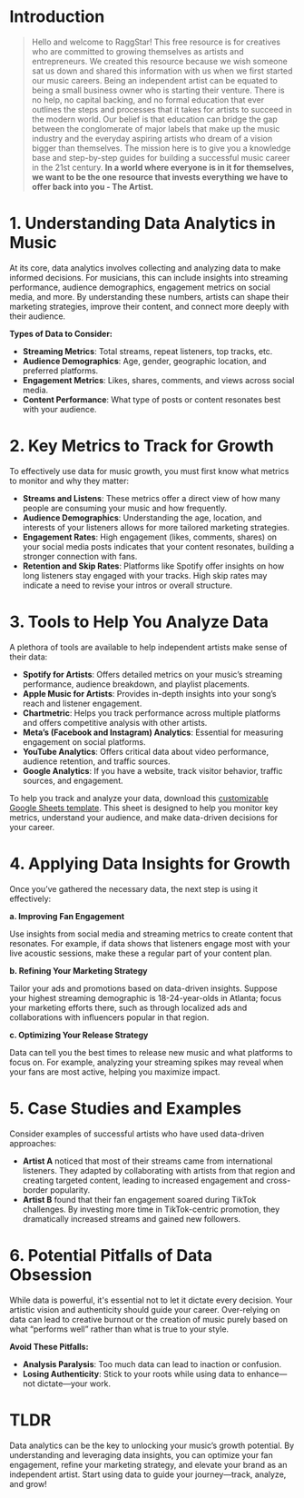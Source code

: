 <script lang='ts'>
  import BlogPageTemplate from '$lib/components/blog/BlogPageTemplate.svelte';
  import type { BlogCardProps } from '$lib/repositories/BlogPostRepository';
  import { ASSETS_PATH } from '$lib/repositories/BlogPostRepository';
  import { orderedBlogPosts } from '$lib/repositories/BlogPostRepository';
  import { page } from '$app/stores';

  const blogPostInfo: BlogCardProps = orderedBlogPosts.find((post) => post.slug === $page.route.id?.split('/')[3]);
  const assetsUrl = `${ASSETS_PATH}/${blogPostInfo.image}`;
</script>

<BlogPageTemplate
  title={blogPostInfo.title}
  subtitle={blogPostInfo.subtitle}
  published_date={blogPostInfo.date_published}
  coverImg={blogPostInfo.image}>

# Introduction
> Hello and welcome to RaggStar! This free resource is for creatives who are committed to growing themselves as artists and entrepreneurs. We created this resource because we wish someone sat us down and shared this information with us when we first started our music careers. Being an independent artist can be equated to being a small business owner who is starting their venture. There is no help, no capital backing, and no formal education that ever outlines the steps and processes that it takes for artists to succeed in the modern world. Our belief is that education can bridge the gap between the conglomerate of major labels that make up the music industry and the everyday aspiring artists who dream of a vision bigger than themselves. The mission here is to give you a knowledge base and step-by-step guides for building a successful music career in the 21st century. **In a world where everyone is in it for themselves, we want to be the one resource that invests everything we have to offer back into you - The Artist.**

# 1. Understanding Data Analytics in Music

At its core, data analytics involves collecting and analyzing data to make informed decisions. For musicians, this can include insights into streaming performance, audience demographics, engagement metrics on social media, and more. By understanding these numbers, artists can shape their marketing strategies, improve their content, and connect more deeply with their audience.

**Types of Data to Consider:**



* **Streaming Metrics**: Total streams, repeat listeners, top tracks, etc.
* **Audience Demographics**: Age, gender, geographic location, and preferred platforms.
* **Engagement Metrics**: Likes, shares, comments, and views across social media.
* **Content Performance**: What type of posts or content resonates best with your audience.


# 2. Key Metrics to Track for Growth

To effectively use data for music growth, you must first know what metrics to monitor and why they matter:



* **Streams and Listens**: These metrics offer a direct view of how many people are consuming your music and how frequently.
* **Audience Demographics**: Understanding the age, location, and interests of your listeners allows for more tailored marketing strategies.
* **Engagement Rates**: High engagement (likes, comments, shares) on your social media posts indicates that your content resonates, building a stronger connection with fans.
* **Retention and Skip Rates**: Platforms like Spotify offer insights on how long listeners stay engaged with your tracks. High skip rates may indicate a need to revise your intros or overall structure.


# 3. Tools to Help You Analyze Data

A plethora of tools are available to help independent artists make sense of their data:



* **Spotify for Artists**: Offers detailed metrics on your music’s streaming performance, audience breakdown, and playlist placements.
* **Apple Music for Artists**: Provides in-depth insights into your song’s reach and listener engagement.
* **Chartmetric**: Helps you track performance across multiple platforms and offers competitive analysis with other artists.
* **Meta’s (Facebook and Instagram) Analytics**: Essential for measuring engagement on social platforms.
* **YouTube Analytics**: Offers critical data about video performance, audience retention, and traffic sources.
* **Google Analytics**: If you have a website, track visitor behavior, traffic sources, and engagement.

To help you track and analyze your data, download this [customizable Google Sheets template](https://docs.google.com/spreadsheets/d/1AQbrt6YAj3OGX4Yv5N7odBIBZlBE6vCkjbgIEWUnbtc/edit?usp=sharing). This sheet is designed to help you monitor key metrics, understand your audience, and make data-driven decisions for your career.


# 4. Applying Data Insights for Growth

Once you’ve gathered the necessary data, the next step is using it effectively:

**a. Improving Fan Engagement**

Use insights from social media and streaming metrics to create content that resonates. For example, if data shows that listeners engage most with your live acoustic sessions, make these a regular part of your content plan.

**b. Refining Your Marketing Strategy**

Tailor your ads and promotions based on data-driven insights. Suppose your highest streaming demographic is 18-24-year-olds in Atlanta; focus your marketing efforts there, such as through localized ads and collaborations with influencers popular in that region.

**c. Optimizing Your Release Strategy**

Data can tell you the best times to release new music and what platforms to focus on. For example, analyzing your streaming spikes may reveal when your fans are most active, helping you maximize impact.


# 5. Case Studies and Examples

Consider examples of successful artists who have used data-driven approaches:



* **Artist A** noticed that most of their streams came from international listeners. They adapted by collaborating with artists from that region and creating targeted content, leading to increased engagement and cross-border popularity.
* **Artist B** found that their fan engagement soared during TikTok challenges. By investing more time in TikTok-centric promotion, they dramatically increased streams and gained new followers.


# 6. Potential Pitfalls of Data Obsession

While data is powerful, it's essential not to let it dictate every decision. Your artistic vision and authenticity should guide your career. Over-relying on data can lead to creative burnout or the creation of music purely based on what “performs well” rather than what is true to your style.

**Avoid These Pitfalls:**

* **Analysis Paralysis**: Too much data can lead to inaction or confusion.
* **Losing Authenticity**: Stick to your roots while using data to enhance—not dictate—your work.


# TLDR

Data analytics can be the key to unlocking your music’s growth potential. By understanding and leveraging data insights, you can optimize your fan engagement, refine your marketing strategy, and elevate your brand as an independent artist. Start using data to guide your journey—track, analyze, and grow!



</BlogPageTemplate>
